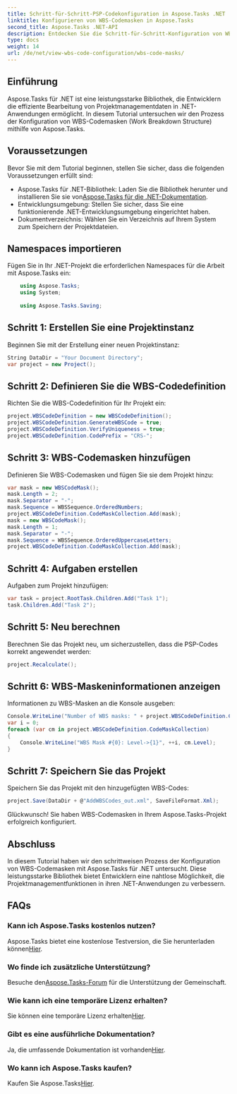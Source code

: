 ```yaml
---
title: Schritt-für-Schritt-PSP-Codekonfiguration in Aspose.Tasks .NET
linktitle: Konfigurieren von WBS-Codemasken in Aspose.Tasks
second_title: Aspose.Tasks .NET-API
description: Entdecken Sie die Schritt-für-Schritt-Konfiguration von WBS-Codemasken in .NET-Projekten mit Aspose.Tasks. Erweitern Sie mühelos Ihre Projektmanagementfunktionen.
type: docs
weight: 14
url: /de/net/view-wbs-code-configuration/wbs-code-masks/
---
```

## Einführung
Aspose.Tasks für .NET ist eine leistungsstarke Bibliothek, die Entwicklern die effiziente Bearbeitung von Projektmanagementdaten in .NET-Anwendungen ermöglicht. In diesem Tutorial untersuchen wir den Prozess der Konfiguration von WBS-Codemasken (Work Breakdown Structure) mithilfe von Aspose.Tasks.
## Voraussetzungen
Bevor Sie mit dem Tutorial beginnen, stellen Sie sicher, dass die folgenden Voraussetzungen erfüllt sind:
-  Aspose.Tasks für .NET-Bibliothek: Laden Sie die Bibliothek herunter und installieren Sie sie von[Aspose.Tasks für die .NET-Dokumentation](https://reference.aspose.com/tasks/net/).
- Entwicklungsumgebung: Stellen Sie sicher, dass Sie eine funktionierende .NET-Entwicklungsumgebung eingerichtet haben.
- Dokumentverzeichnis: Wählen Sie ein Verzeichnis auf Ihrem System zum Speichern der Projektdateien.
## Namespaces importieren
Fügen Sie in Ihr .NET-Projekt die erforderlichen Namespaces für die Arbeit mit Aspose.Tasks ein:
```csharp
    using Aspose.Tasks;
    using System;
    
    using Aspose.Tasks.Saving;
```
## Schritt 1: Erstellen Sie eine Projektinstanz
Beginnen Sie mit der Erstellung einer neuen Projektinstanz:
```csharp
String DataDir = "Your Document Directory";
var project = new Project();
```
## Schritt 2: Definieren Sie die WBS-Codedefinition
Richten Sie die WBS-Codedefinition für Ihr Projekt ein:
```csharp
project.WBSCodeDefinition = new WBSCodeDefinition();
project.WBSCodeDefinition.GenerateWBSCode = true;
project.WBSCodeDefinition.VerifyUniqueness = true;
project.WBSCodeDefinition.CodePrefix = "CRS-";
```
## Schritt 3: WBS-Codemasken hinzufügen
Definieren Sie WBS-Codemasken und fügen Sie sie dem Projekt hinzu:
```csharp
var mask = new WBSCodeMask();
mask.Length = 2;
mask.Separator = "-";
mask.Sequence = WBSSequence.OrderedNumbers;
project.WBSCodeDefinition.CodeMaskCollection.Add(mask);
mask = new WBSCodeMask();
mask.Length = 1;
mask.Separator = "-";
mask.Sequence = WBSSequence.OrderedUppercaseLetters;
project.WBSCodeDefinition.CodeMaskCollection.Add(mask);
```
## Schritt 4: Aufgaben erstellen
Aufgaben zum Projekt hinzufügen:
```csharp
var task = project.RootTask.Children.Add("Task 1");
task.Children.Add("Task 2");
```
## Schritt 5: Neu berechnen
Berechnen Sie das Projekt neu, um sicherzustellen, dass die PSP-Codes korrekt angewendet werden:
```csharp
project.Recalculate();
```
## Schritt 6: WBS-Maskeninformationen anzeigen
Informationen zu WBS-Masken an die Konsole ausgeben:
```csharp
Console.WriteLine("Number of WBS masks: " + project.WBSCodeDefinition.CodeMaskCollection.Count);
var i = 0;
foreach (var cm in project.WBSCodeDefinition.CodeMaskCollection)
{
    Console.WriteLine("WBS Mask #{0}: Level->{1}", ++i, cm.Level);
}
```
## Schritt 7: Speichern Sie das Projekt
Speichern Sie das Projekt mit den hinzugefügten WBS-Codes:
```csharp
project.Save(DataDir + @"AddWBSCodes_out.xml", SaveFileFormat.Xml);
```
Glückwunsch! Sie haben WBS-Codemasken in Ihrem Aspose.Tasks-Projekt erfolgreich konfiguriert.
## Abschluss
In diesem Tutorial haben wir den schrittweisen Prozess der Konfiguration von WBS-Codemasken mit Aspose.Tasks für .NET untersucht. Diese leistungsstarke Bibliothek bietet Entwicklern eine nahtlose Möglichkeit, die Projektmanagementfunktionen in ihren .NET-Anwendungen zu verbessern.

## FAQs
### Kann ich Aspose.Tasks kostenlos nutzen?
 Aspose.Tasks bietet eine kostenlose Testversion, die Sie herunterladen können[Hier](https://releases.aspose.com/).
### Wo finde ich zusätzliche Unterstützung?
 Besuche den[Aspose.Tasks-Forum](https://forum.aspose.com/c/tasks/15) für die Unterstützung der Gemeinschaft.
### Wie kann ich eine temporäre Lizenz erhalten?
 Sie können eine temporäre Lizenz erhalten[Hier](https://purchase.aspose.com/temporary-license/).
### Gibt es eine ausführliche Dokumentation?
 Ja, die umfassende Dokumentation ist vorhanden[Hier](https://reference.aspose.com/tasks/net/).
### Wo kann ich Aspose.Tasks kaufen?
 Kaufen Sie Aspose.Tasks[Hier](https://purchase.aspose.com/buy).